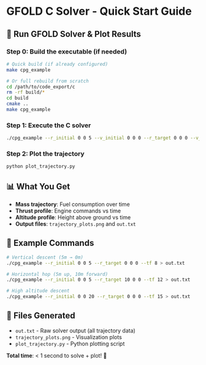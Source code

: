 # GFOLD C Solver - Quick Start Guide

## 🚀 Run GFOLD Solver & Plot Results

### Step 0: Build the executable (if needed)
```bash
# Quick build (if already configured)
make cpg_example

# Or full rebuild from scratch
cd /path/to/code_export/c
rm -rf build/*
cd build
cmake ..
make cpg_example
```

### Step 1: Execute the C solver
```bash
./cpg_example --r_initial 0 0 5 --v_initial 0 0 0 --r_target 0 0 0 --v_target 0 0 0 --tf 12 > out.txt
```

### Step 2: Plot the trajectory
```bash
python plot_trajectory.py
```

## 📊 What You Get
- **Mass trajectory**: Fuel consumption over time
- **Thrust profile**: Engine commands vs time  
- **Altitude profile**: Height above ground vs time
- **Output files**: `trajectory_plots.png` and `out.txt`

## 🎯 Example Commands

```bash
# Vertical descent (5m → 0m)
./cpg_example --r_initial 0 0 5 --r_target 0 0 0 --tf 8 > out.txt

# Horizontal hop (5m up, 10m forward)
./cpg_example --r_initial 0 0 5 --r_target 10 0 0 --tf 12 > out.txt

# High altitude descent
./cpg_example --r_initial 0 0 20 --r_target 0 0 0 --tf 15 > out.txt
```

## 📁 Files Generated
- `out.txt` - Raw solver output (all trajectory data)
- `trajectory_plots.png` - Visualization plots
- `plot_trajectory.py` - Python plotting script

**Total time**: < 1 second to solve + plot! 🎉